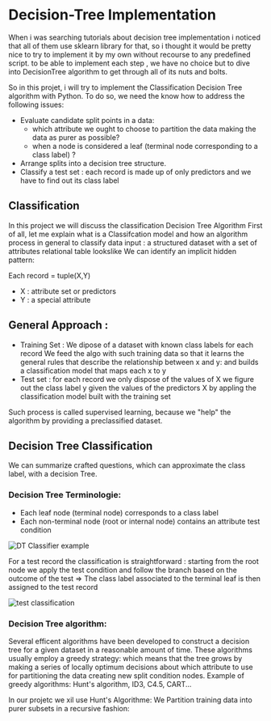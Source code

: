 # Decision-Tree Implementation

When i was searching tutorials about decision tree implementation i noticed that all of them use sklearn library for that, so i thought it would be pretty nice to try to implement it by my own without recourse to any predefined script.
to be able to implement each step , we have no choice but to dive into DecisionTree algorithm to get through all of its nuts and bolts.

So in this projet, i will try to implement the Classification Decision Tree algorithm with Python.
To do so, we need the know how to address the following issues:

* Evaluate candidate split points in a data:
  * which attribute we ought to choose to partition the data making the data as purer as possible?
  * when a node is considered a leaf (terminal node corresponding to a class label) ?
* Arrange splits into a decision tree structure.
* Classify a test set : each record is made up of only predictors and we have to find out its class label

## Classification
In this project we will discuss the classification Decision Tree Algorithm
First of all, let me explain what is a Classifcation model and how an algorithm process in general to classify data
input : a structured dataset with a set of attributes relational table lookslike
We can identify an implicit hidden pattern:

Each record = tuple(X,Y)
 * X : attribute set or predictors
 * Y : a special attribute

## General Approach :
* Training Set : 
We dipose of a dataset with known class labels for each record
We feed the algo with such training data so that it learns the general rules that describe the relationship between x and y: and builds a classification model that maps each x to y
* Test set :
for each record we only dispose of the values of X
we figure out the class label y given the values of the predictors X by appling the classification model built with the training set

Such process is called supervised learning, because we "help" the algorithm by providing a preclassified dataset.

## Decision Tree Classification
We can summarize crafted questions, which can approximate the class label, with a decision Tree.
### Decision Tree Terminologie:
* Each leaf node (terminal node) corresponds to a class label
* Each non-terminal node (root or internal node) contains an attribute test condition


![DT Classifier example](http://mines.humanoriented.com/classes/2010/fall/csci568/portfolio_exports/lguo/image/decisionTree/decisionTree.jpg)


For a test record the classification is straightforward : starting from the root node we apply the test condition and follow the branch based on the outcome of the test
=> The class label associated to the terminal leaf is then assigned to the test record


![test classification](http://mines.humanoriented.com/classes/2010/fall/csci568/portfolio_exports/lguo/image/decisionTree/classification.jpg)



### Decision Tree algorithm:

Several efficent algorithms have been developed to construct a decision tree for a given dataset in a reasonable amount of time. These algorithms usually employ a greedy strategy: which means that the tree grows by making a series of locally optimum decisions about which attribute to use for partitioning the data creating new split condition nodes.
Example of greedy algorithms: Hunt's algorithm, ID3, C4.5, CART...

In our projetc we xil use Hunt's Algorithme:
We Partition training data into purer subsets in a recursive fashion:
